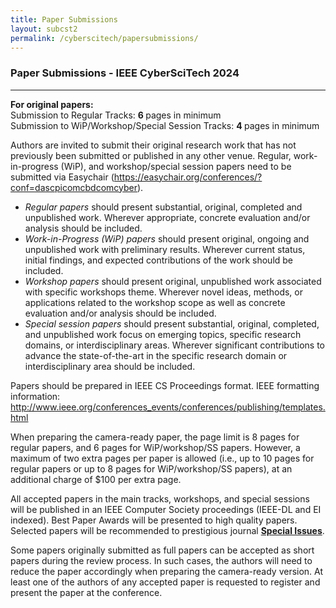 ```yaml
---
title: Paper Submissions
layout: subcst2
permalink: /cyberscitech/papersubmissions/
---
```


<h3>Paper Submissions - IEEE CyberSciTech 2024</h3>

<hr/>
<p>
<b> For original papers: </b> <br>
 Submission to Regular Tracks: <b> 6 </b>pages in minimum<br>
 Submission to WiP/Workshop/Special Session Tracks: <b>4 </b>pages in minimum<br>
</p>

<p>Authors are invited to submit their original research work that has not previously been submitted or published in any other venue. Regular, work-in-progress (WiP), and workshop/special session papers 
 need to be submitted via Easychair (<a href="https://easychair.org/conferences/?conf=dascpicomcbdcomcyber" target =_new>https://easychair.org/conferences/?conf=dascpicomcbdcomcyber</a>).
</p><p>
<ul>
<li><i>Regular papers</i> should present substantial, original, completed and unpublished work. Wherever appropriate, concrete evaluation and/or analysis should be included.</li>
<li><i>Work-in-Progress (WiP) papers</i> should present original, ongoing and unpublished work with preliminary results. Wherever current status, initial findings, and expected contributions of the work should be included.</li>
<li><i>Workshop papers</i> should present original, unpublished work associated with specific workshops theme. Wherever novel ideas, methods, or applications related to the workshop scope as well as concrete evaluation and/or analysis should be included.</li>
<li><i>Special session papers</i>  should present substantial, original, completed, and unpublished work focus on emerging topics, specific research domains, or interdisciplinary areas. Wherever significant contributions to advance the state-of-the-art in the specific research domain or interdisciplinary area should be included.</li>
</ul>
</p><p>
Papers should be prepared in IEEE CS Proceedings format. IEEE formatting information: <a href="http://www.ieee.org/conferences_events/conferences/publishing/templates.html" target=_new>http://www.ieee.org/conferences_events/conferences/publishing/templates.html</a>
</p><p>
When preparing the camera-ready paper, the page limit is 8 pages for regular papers, and 6 pages for WiP/workshop/SS papers. However, a maximum of two extra pages per paper is allowed (i.e., up to 10 pages for regular papers or up to 8 pages for WiP/workshop/SS papers), at an additional charge of $100 per extra page.
</p><p>
All accepted papers in the main tracks, workshops, and special sessions will be published in an IEEE Computer Society proceedings (IEEE-DL and EI indexed). 
Best Paper Awards will be presented to high quality papers. Selected papers will be recommended to prestigious journal <b>
<a href="http://cyber-science.org/2024/special-issues/" target=_new>Special Issues</a></b>. 
</p><p>
Some papers originally submitted as full papers can be accepted as short papers during the review process. In such cases, the authors will need to reduce the paper accordingly when preparing the camera-ready version. At least one of the authors of any accepted paper is requested to register and present the paper at the conference.
</p>